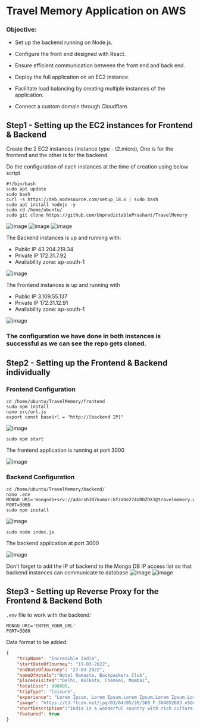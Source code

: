 # Travel Memory Application on AWS

### Objective:

 - Set up the backend running on Node.js.

 - Configure the front end designed with React.

 - Ensure efficient communication between the front end and back end.

 - Deploy the full application on an EC2 instance.

 - Facilitate load balancing by creating multiple instances of the application.

 - Connect a custom domain through Cloudflare.


## Step1 - Setting up the EC2 instances for Frontend & Backend

Create the 2 EC2 instances (instance type - t2.micro), One is for the frontend and the other is for the backend.

Do the configuration of each instances at the time of creation using below script

```
#!/bin/bash 
sudo apt update
sudo bash
curl -s https://deb.nodesource.com/setup_18.x | sudo bash
sudo apt install nodejs -y
sudo cd /home/ubuntu/
sudo git clone https://github.com/UnpredictablePrashant/TravelMemory
```
![image](https://github.com/AdarshIITDH/TravelMemory/assets/60352729/240c6b65-7e1d-4167-855a-c6f76497b829)
![image](https://github.com/AdarshIITDH/TravelMemory/assets/60352729/45693a8d-c068-4de2-a01e-5302cac1c0e2)
![image](https://github.com/AdarshIITDH/TravelMemory/assets/60352729/cc689901-e425-41a4-a6ef-d1a7c1bcee4b)

The Backend instances is up and running with:
 - Public IP 43.204.219.34 
 - Private IP 172.31.7.92 
 - Availability zone: ap-south-1

![image](https://github.com/AdarshIITDH/TravelMemory/assets/60352729/f25f0283-7310-461a-8600-36c2b5389e20)

The Frontend instances is up and running with 
 - Public IP 3.109.55.137 
 - Private IP 172.31.12.91 
 - Availability zone: ap-south-1 

![image](https://github.com/AdarshIITDH/TravelMemory/assets/60352729/59fe7260-a2ec-4c84-a9cf-4a1b615daaaf)
### The configuration we have done in both instances is successful as we can see the repo gets cloned.


## Step2 - Setting up the Frontend & Backend individually

### Frontend Configuration
    cd /home/ubuntu/TravelMemory/frontend
    sudo npm install
    nano src/url.js
    export const baseUrl = "http://[backend IP]"
![image](https://github.com/AdarshIITDH/TravelMemory/assets/60352729/50acdc40-edb7-47df-b68b-f2316e8022f4)

    sudo npm start   
The frontend application is running at port 3000

![image](https://github.com/AdarshIITDH/TravelMemory/assets/60352729/8c3c0f31-0a09-4e58-93b3-a563663a7071)

### Backend Configuration
    cd /home/ubuntu/TravelMemory/backend/
    nano .env
    MONGO_URI='mongodb+srv://adarsh307kumar:GfzaOe274UROZDX3@travelmemory.wxwkpag.mongodb.net/travelmemory'
    PORT=3000
    sudo npm install
    
![image](https://github.com/AdarshIITDH/TravelMemory/assets/60352729/fbb18fd8-9f7f-48c2-a400-62be3fed0022)

    sudo node index.js  
    
The backend application at port 3000

![image](https://github.com/AdarshIITDH/TravelMemory/assets/60352729/efb63c71-c3cb-4e26-a4d6-5b1a8da1c329)

Don’t forget to add the IP of backend to the Mongo DB IP access list so that backend instances can communicate to database 
![image](https://github.com/AdarshIITDH/TravelMemory/assets/60352729/574c7ccd-f75b-42be-a1d5-c31639aecf2d)
![image](https://github.com/AdarshIITDH/TravelMemory/assets/60352729/0ebe3fd4-0c07-4b08-95a8-bc1345e24948)

## Step3 - Setting up Reverse Proxy for the Frontend & Backend Both









`.env` file to work with the backend:

```
MONGO_URI='ENTER_YOUR_URL'
PORT=3000
```

Data format to be added: 

```json
{
    "tripName": "Incredible India",
    "startDateOfJourney": "19-03-2022",
    "endDateOfJourney": "27-03-2022",
    "nameOfHotels":"Hotel Namaste, Backpackers Club",
    "placesVisited":"Delhi, Kolkata, Chennai, Mumbai",
    "totalCost": 800000,
    "tripType": "leisure",
    "experience": "Lorem Ipsum, Lorem Ipsum,Lorem Ipsum,Lorem Ipsum,Lorem Ipsum,Lorem Ipsum,Lorem Ipsum,Lorem Ipsum,Lorem Ipsum,Lorem Ipsum,Lorem Ipsum,Lorem Ipsum,Lorem Ipsum,Lorem Ipsum,Lorem Ipsum,Lorem Ipsum,Lorem Ipsum,Lorem Ipsum,Lorem Ipsum,Lorem Ipsum,Lorem Ipsum,Lorem Ipsum,Lorem Ipsum,Lorem Ipsum,Lorem Ipsum,Lorem Ipsum,Lorem Ipsum, ",
    "image": "https://t3.ftcdn.net/jpg/03/04/85/26/360_F_304852693_nSOn9KvUgafgvZ6wM0CNaULYUa7xXBkA.jpg",
    "shortDescription":"India is a wonderful country with rich culture and good people.",
    "featured": true
}
```
